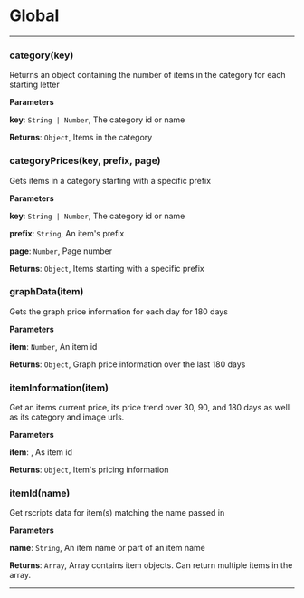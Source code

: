 # Global





* * *

### category(key) 

Returns an object containing the number of items in the category for each starting letter

**Parameters**

**key**: `String | Number`, The category id or name

**Returns**: `Object`, Items in the category


### categoryPrices(key, prefix, page) 

Gets items in a category starting with a specific prefix

**Parameters**

**key**: `String | Number`, The category id or name

**prefix**: `String`, An item's prefix

**page**: `Number`, Page number

**Returns**: `Object`, Items starting with a specific prefix


### graphData(item) 

Gets the graph price information for each day for 180 days

**Parameters**

**item**: `Number`, An item id

**Returns**: `Object`, Graph price information over the last 180 days


### itemInformation(item) 

Get an items current price, its price trend over 30, 90, and 180 days as well as its category and image urls.

**Parameters**

**item**: , As item id

**Returns**: `Object`, Item's pricing information


### itemId(name) 

Get rscripts data for item(s) matching the name passed in

**Parameters**

**name**: `String`, An item name or part of an item name

**Returns**: `Array`, Array contains item objects. Can return multiple items in the array.



* * *











